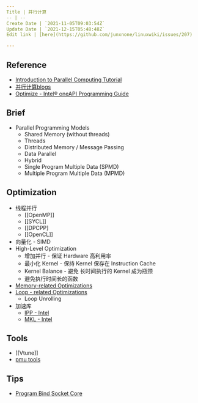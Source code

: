 ```yaml
---
Title | 并行计算
-- | --
Create Date | `2021-11-05T09:03:54Z`
Update Date | `2021-12-15T05:48:48Z`
Edit link | [here](https://github.com/junxnone/linuxwiki/issues/207)

---
```

## Reference

- [Introduction to Parallel Computing Tutorial](https://hpc.llnl.gov/training/tutorials/introduction-parallel-computing-tutorial)
- [并行计算blogs](http://parallel.zhangjikai.com/)
- [Optimize - Intel® oneAPI Programming Guide](https://www.intel.com/content/www/us/en/develop/documentation/oneapi-programming-guide/top/software-development-process/performance-tuning-cycle/optimize.html)


## Brief

- Parallel Programming Models
  - Shared Memory (without threads)
  - Threads
  - Distributed Memory / Message Passing
  - Data Parallel
  - Hybrid
  - Single Program Multiple Data (SPMD)
  - Multiple Program Multiple Data (MPMD)

## Optimization

- 线程并行
  - [[OpenMP]]
  - [[SYCL]]
  - [[DPCPP]
  - [[OpenCL]]
- 向量化 - SIMD
- High-Level Optimization
  - 增加并行 - 保证 Hardware 高利用率
  - 最小化 Kernel - 保持 Kernel  保存在 Instruction Cache
  - Kernel Balance - 避免 长时间执行的 Kernel 成为瓶颈
  - 避免执行时间长的函数
- [Memory-related Optimizations](/Memory_Optimizations)
- [Loop - related Optimizations](/Loop_Optimizations)
  - Loop Unrolling
- 加速库
  - [IPP - Intel](/IPP_Intel)
  - [MKL - Intel](/MKL_Intel)



## Tools
- [[Vtune]]
- [pmu tools](https://github.com/andikleen/pmu-tools)

## Tips
- [Program Bind Socket Core](/Program_Bind_Socket_Core)
